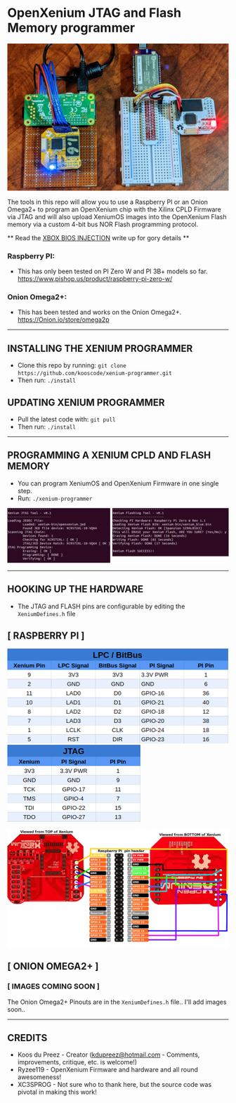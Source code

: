 # OpenXenium JTAG and Flash Memory programmer

![boot-partition](images/xenium-flash.jpg)

The tools in this repo will allow you to use a Raspberry PI or an Onion Omega2+ to program an OpenXenium chip with the Xilinx CPLD Firmware via JTAG and will also upload XeniumOS images into the OpenXenium Flash memory via a custom 4-bit bus NOR Flash programming protocol. 

** Read the [XBOX BIOS INJECTION](XBOX.md) write up for gory details **

### Raspberry PI:
- This has only been tested on PI Zero W and PI 3B+ models so far.
https://www.pishop.us/product/raspberry-pi-zero-w/

### Onion Omega2+:
- This has been tested and works on the Onion Omega2+.
https://Onion.io/store/omega2p

-------------
## INSTALLING THE XENIUM PROGRAMMER

- Clone this repo by running: `git clone https://github.com/kooscode/xenium-programmer.git`
- Then run: `./install`

## UPDATING XENIUM PROGRAMMER

- Pull the latest code with: `git pull`
- Then run: `./install` 

-------------
## PROGRAMMING A XENIUM CPLD AND FLASH MEMORY

- You can program XeniumOS and OpenXenium Firmware in one single step.
- Run: `./xenium-programmer`  

![jtag-pinout](images/sshot.png)

-------------
## HOOKING UP THE HARDWARE

- The JTAG and FLASH pins are configurable by editing the `XeniumDefines.h` file 

## [ RASPBERRY PI ]
![bitbus-pinout](images/bitbus-pinout.png)  ![jtag-pinout](images/jtag-pinout.png)  

![jtag-pinout](images/connections.png)

## [ ONION OMEGA2+ ]

###  [ IMAGES COMING SOON ]
 
 The Onion Omega2+ Pinouts are in the `XeniumDefines.h` file.. I'll add images soon..


-------------
## CREDITS

- Koos du Preez - Creator (kdupreez@hotmail.com - Comments, improvements, critique, etc. is welcome!)
- Ryzee119 -  OpenXenium Firmware and hardware and all round awesomeness!
- XC3SPROG - Not sure who to thank here, but the source code was pivotal in making this work!
